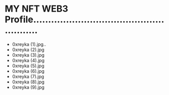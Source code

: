 # MY NFT WEB3 Profile.......................................................
- 0xreyka (1).jpg..
- 0xreyka (2).jpg
- 0xreyka (3).jpg
- 0xreyka (4).jpg
- 0xreyka (5).jpg
- 0xreyka (6).jpg
- 0xreyka (7).jpg
- 0xreyka (8).jpg
- 0xreyka (9).jpg

